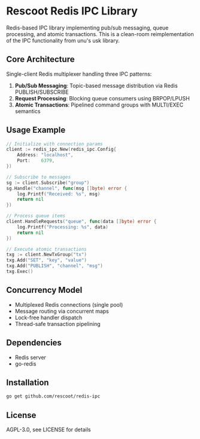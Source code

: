 # Rescoot Redis IPC Library

Redis-based IPC library implementing pub/sub messaging, queue processing, and atomic transactions.
This is a clean-room reimplementation of the IPC functionality from unu's usk library.

## Core Architecture

Single-client Redis multiplexer handling three IPC patterns:

1. **Pub/Sub Messaging**: Topic-based message distribution via Redis PUBLISH/SUBSCRIBE
2. **Request Processing**: Blocking queue consumers using BRPOP/LPUSH
3. **Atomic Transactions**: Pipelined command groups with MULTI/EXEC semantics

## Usage Example

```go
// Initialize with connection params
client := redis_ipc.New(redis_ipc.Config{
    Address: "localhost",
    Port:    6379,
})

// Subscribe to messages
sg := client.Subscribe("group")
sg.Handle("channel", func(msg []byte) error {
    log.Printf("Received: %s", msg)
    return nil
})

// Process queue items
client.HandleRequests("queue", func(data []byte) error {
    log.Printf("Processing: %s", data)
    return nil
})

// Execute atomic transactions
txg := client.NewTxGroup("tx")
txg.Add("SET", "key", "value")
txg.Add("PUBLISH", "channel", "msg")
txg.Exec()
```

## Concurrency Model

- Multiplexed Redis connections (single pool)
- Message routing via concurrent maps
- Lock-free handler dispatch
- Thread-safe transaction pipelining

## Dependencies

- Redis server
- go-redis

## Installation

```bash
go get github.com/rescoot/redis-ipc
```

## License

AGPL-3.0, see LICENSE for details
